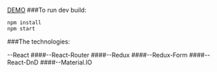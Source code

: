 [DEMO](https://my-notes-13.herokuapp.com/)
###To run dev build:

```
npm install
npm start
```
###The technologies:

--React
####--React-Router
####--Redux
####--Redux-Form
####--React-DnD
####--Material.IO
